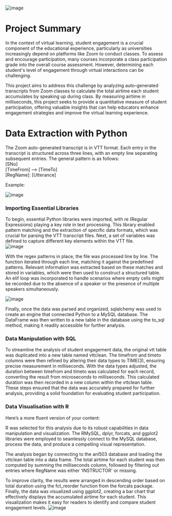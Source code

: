 ![image](https://github.com/user-attachments/assets/b38e64d8-9738-4c4d-ac54-aeeee4ba426e) <br>


# Project Summary

In the context of virtual learning, student engagement is a crucial component of the educational experience, particularly as universities increasingly depend on platforms like Zoom to conduct classes. To assess and encourage participation, many courses incorporate a class participation grade into the overall course assessment. However, determining each student's level of engagement through virtual interactions can be challenging.

This project aims to address this challenge by analyzing auto-generated transcripts from Zoom classes to calculate the total airtime each student accumulates by speaking up during class. By measuring airtime in milliseconds, this project seeks to provide a quantitative measure of student participation, offering valuable insights that can help educators enhance engagement strategies and improve the virtual learning experience.

# Data Extraction with Python

The Zoom auto-generated transcript is in VTT format. Each entry in the transcript is structured across three lines, with an empty line separating subsequent entries. The general pattern is as follows: <br>
[SNo]<br>
[TimeFrom] --> [TimeTo]<br>
[RegName]: [Utterance]<br>

Example: <br>

![image](https://github.com/user-attachments/assets/6a52d47e-b654-4dbb-bb83-1553cfda41b5)


### Importing Essential Libraries
To begin, essential Python libraries were imported, with re (Regular Expressions) playing a key role in text processing. This library enabled pattern matching and the extraction of specific data formats, which was crucial for parsing the VTT transcript files. Next, a set of variables was defined to capture different key elements within the VTT file. <br>
  ![image](https://github.com/user-attachments/assets/84615a48-96e5-4e1e-a7fd-f771cb8826e4)



With the regex patterns in place, the file was processed line by line. The function iterated through each line, matching it against the predefined patterns. Relevant information was extracted based on these matches and stored in variables, which were then used to construct a structured table. An elif loop was incorporated to handle scenarios where empty cells might be recorded due to the absence of a speaker or the presence of multiple speakers simultaneously.<br>

![image](https://github.com/user-attachments/assets/987f0799-e419-4b15-9c88-75ba1640d7da)

Finally, once the data was parsed and organized, sqlalchemy was used to create an engine that connected Python to a MySQL database. The DataFrame was then written to a new table in the database using the to_sql method, making it readily accessible for further analysis.


### Data Manipulation with SQL

To streamline the analysis of student engagement data, the original vtt table was duplicated into a new table named vttclean. The timefrom and timeto columns were then refined by altering their data types to TIME(3), ensuring precise measurement in milliseconds. With the data types adjusted, the duration between timefrom and timeto was calculated for each record, converting the result from microseconds to milliseconds. This calculated duration was then recorded in a new column within the vttclean table. These steps ensured that the data was accurately prepared for further analysis, providing a solid foundation for evaluating student participation.


### Data Visualisation with R


Here’s a more fluent version of your content:

R was selected for this analysis due to its robust capabilities in data manipulation and visualization. The RMySQL, dplyr, forcats, and ggplot2 libraries were employed to seamlessly connect to the MySQL database, process the data, and produce a compelling visual representation.

The analysis began by connecting to the anl503 database and loading the vttclean table into a data frame. The total airtime for each student was then computed by summing the milliseconds column, followed by filtering out entries where RegName was either 'INSTRUCTOR' or missing.

To improve clarity, the results were arranged in descending order based on total duration using the fct_reorder function from the forcats package. Finally, the data was visualized using ggplot2, creating a bar chart that effectively displays the accumulated airtime for each student. This visualization makes it easy for readers to identify and compare student engagement levels.
![image](https://github.com/user-attachments/assets/e7622f14-ee74-4b26-bf60-f3e33b928f4e)




